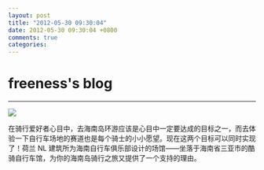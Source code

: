 ```yaml
---
layout: post
title: "2012-05-30 09:30:04"
date: 2012-05-30 09:30:04 +0800
comments: true
categories: 
---
```


# freeness's blog

----------

![](http://okqmqrbgo.bkt.clouddn.com/201205300930041.jpg)

>
在骑行爱好者心目中，去海南岛环游应该是心目中一定要达成的目标之一，而去体验一下自行车场地的赛道也是每个骑士的小小愿望。现在这两个目标可以同时实现了！荷兰 NL 建筑所为海南自行车俱乐部设计的场馆——坐落于海南省三亚市的酷骑自行车馆，为你的海南岛骑行之旅又提供了一个支持的理由。